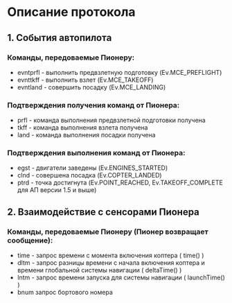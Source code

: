 # Описание протокола

## 1. События автопилота

### Команды, передоваемые Пионеру:
* evntprfl - выполнить предвзлетную подготовку (Ev.MCE_PREFLIGHT)
* evnttkff - выполнить взлет (Ev.MCE_TAKEOFF)
* evntland - совершить посадку (Ev.MCE_LANDING)

### Подтверждения получения команд от Пионера:
* prfl - команда выполнения предвзлетной подготовки получена
* tkff - команда выполнения взлета получена
* land - команда выполнения посадки получена

### Подтверждения выполнения команд от Пионера:
* egst - двигатели заведены (Ev.ENGINES_STARTED)
* clnd - совершена посадка (Ev.COPTER_LANDED)
* ptrd - точка достигнута (Ev.POINT_REACHED, Ev.TAKEOFF_COMPLETE для АП версии 1.5 и выше)

## 2. Взаимодействие с сенсорами Пионера

### Команды, передоваемые Пионеру (Пионер возвращает сообщение):
* time  - запрос времени с момента включения коптера ( time() )
* dltm  - запрос разницы времени с начала включения коптера и времени глобальной системы навигации ( deltaTime() )
* lntm  - запрос времени запуска для системы навигации ( launchTime() )
* bnum запрос бортового номера